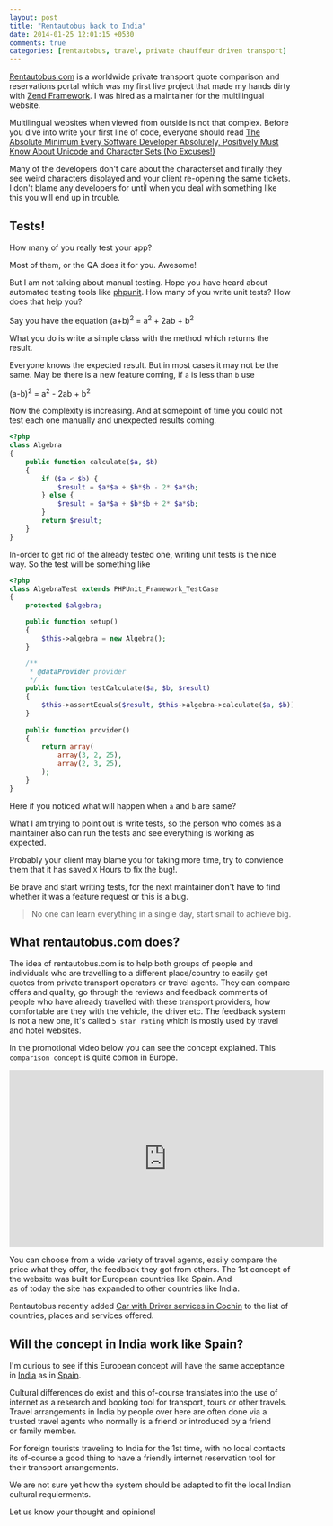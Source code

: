 ```yaml
---
layout: post
title: "Rentautobus back to India"
date: 2014-01-25 12:01:15 +0530
comments: true
categories: [rentautobus, travel, private chauffeur driven transport]
---
```


[Rentautobus.com](http://www.rentautobus.com) is a worldwide private 
transport quote comparison and reservations portal which was my first live project 
that made my hands dirty with [Zend Framework](http://framework.zend.com/).
I was hired as a maintainer for the multilingual website.

Multilingual websites when viewed from outside is not that complex. 
Before you dive into write your first line of code, everyone should read 
[The Absolute Minimum Every Software Developer Absolutely, Positively Must Know About Unicode and Character Sets (No Excuses!)](http://www.joelonsoftware.com/articles/Unicode.html)

Many of the developers don't care about the characterset and finally 
they see weird characters displayed and your client re-opening the same 
tickets. I don't blame any developers for until when you deal with something
like this you will end up in trouble.

## Tests!

How many of you really test your app?

Most of them, or the QA does it for you. Awesome!

But I am not talking about manual testing. 
Hope you have heard about automated testing tools like [phpunit](http://phpunit.de/). 
How many of you write unit tests? How does that help you?

Say you have the equation  (a+b)<sup>2</sup> = a<sup>2</sup> + 2ab + b<sup>2</sup>

What you do is write a simple class with the method which returns the result.

Everyone knows the expected result. But in most cases it may not be the same.
May be there is a new feature coming, if `a` is less than `b` use 

(a-b)<sup>2</sup> = a<sup>2</sup> - 2ab + b<sup>2</sup>

Now the complexity is increasing. And at somepoint of time you could not test
each one manually and unexpected results coming.

```php
<?php
class Algebra
{
    public function calculate($a, $b)
    {
        if ($a < $b) {
            $result = $a*$a + $b*$b - 2* $a*$b;
        } else {
            $result = $a*$a + $b*$b + 2* $a*$b;
        }
        return $result;
    }
}
```

In-order to get rid of the already tested one, writing unit tests is the
nice way. So the test will be something like

```php
<?php
class AlgebraTest extends PHPUnit_Framework_TestCase
{
    protected $algebra;

    public function setup()
    {
        $this->algebra = new Algebra();
    }

    /**
     * @dataProvider provider
     */
    public function testCalculate($a, $b, $result)
    {
        $this->assertEquals($result, $this->algebra->calculate($a, $b));
    }
    
    public function provider()
    {
        return array(
            array(3, 2, 25),
            array(2, 3, 25),
        );
    }
}
```

Here if you noticed what will happen when `a` and `b` are same?

What I am trying to point out is write tests, so the person who 
comes as a maintainer also can run the tests and see everything 
is working as expected.

Probably your client may blame you for taking more time, try to convience
them that it has saved `X` Hours to fix the bug!.

Be brave and start writing tests, for the next maintainer don't have to find 
whether it was a feature request or this is a bug.

> No one can learn everything in a single day, start small to achieve big.

## What rentautobus.com does?

The idea of rentautobus.com is to help both groups of people and 
individuals who are travelling to a different place/country to easily get quotes 
from private transport operators or travel agents. 
They can compare offers and quality, go through the reviews and feedback comments of people who have 
already travelled with these transport providers, how comfortable 
are they with the vehicle, the driver etc. The feedback system is not a 
new one, it's called `5 star rating` which is mostly used by travel and hotel websites.

In the promotional video below you can see the concept explained. 
This `comparison concept` is quite comon in Europe.

<iframe width="560" height="315" src="http://www.youtube.com/embed/zIirpcTgfhQ?rel=0" frameborder="0" allowfullscreen></iframe>

You can choose from a wide variety of travel agents, easily compare 
the price what they offer, the feedback they got from others. 
The 1st concept of the website was built for European countries like Spain. And  
as of today the site has expanded to other countries like India.

Rentautobus recently added 
[Car with Driver services in Cochin](http://www.rentautobus.com/en/india/kerala/kochi/car-rental-with-driver/item1306) 
to the list of countries, places and services offered.

## Will the concept in India work like Spain?

I'm curious to see if this European concept will have the same acceptance 
in [India](http://www.rentautobus.com/en/india/item1291) as in 
[Spain](http://www.rentautobus.com/en/spain/item48). 

Cultural differences do exist and this of-course translates into the 
use of internet as a research and booking tool for transport, tours or other travels. 
Travel arrangements in India by people over here are often done via a 
trusted travel agents who normally is a friend or introduced by a friend  
or family member.

For foreign tourists traveling to India for the 1st time, with no local 
contacts its of-course a good thing to have a friendly internet 
reservation tool for their transport arrangements.

We are not sure yet how the system should be adapted to fit the local Indian cultural requierments. 

Let us know your thought and opinions!
